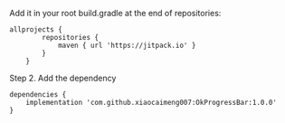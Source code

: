 
Add it in your root build.gradle at the end of repositories:

```
allprojects {
		repositories {
			maven { url 'https://jitpack.io' }
		}
	}
```	


Step 2. Add the dependency

```
dependencies {
    implementation 'com.github.xiaocaimeng007:OkProgressBar:1.0.0'
}

```

